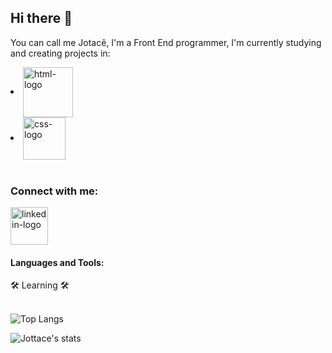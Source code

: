 ## Hi there 👋

You can call me Jotacê, I'm a Front End programmer, I'm currently studying and creating projects in:
<br>
  <li><img align="center" alt="html-logo" src="https://img.shields.io/badge/HTML5-E34F26?style=for-the-badge&logo=html5&logoColor=white" width="80px" img/>
  </li>
  <li><img align="center" alt="css-logo" src="https://img.shields.io/badge/CSS3-1572B6?style=for-the-badge&logo=css3&logoColor=white" width="68px" img/>
  </li>
<br>
<h3>Connect with me:</h3>

<p>
  <a href="https://linkedin.com/in/jottace-dev/"> 
  <img align="center" alt="linkedin-logo" src="https://img.shields.io/badge/LinkedIn-0077B5?style=for-the-badge&logo=linkedin&logoColor=white" width="60px" img/> 
  </a>  
</p>

<h4>Languages and Tools:</h4>
  🛠️ Learning 🛠️
<br>
<br>

![Top Langs](https://github-readme-stats.vercel.app/api/top-langs/?username=jottacedev&layout=compact)

![Jottace's stats](https://github-readme-stats.vercel.app/api?username=jottacedev&show_icons=true&theme=transparent)
